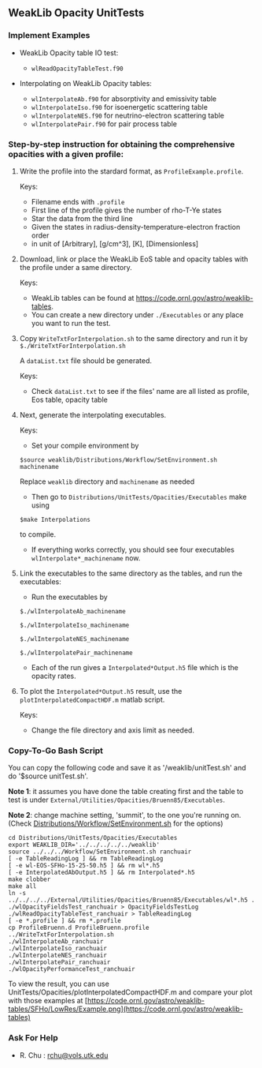 ## WeakLib Opacity UnitTests

### Implement Examples

- WeakLib Opacity table IO test:
    
    - `wlReadOpacityTableTest.f90`

- Interpolating on WeakLib Opacity tables:

    - `wlInterpolateAb.f90` for absorptivity and emissivity table
    - `wlInterpolateIso.f90` for isoenergetic scattering table
    - `wlInterpolateNES.f90` for neutrino-electron scattering table
    - `wlInterpolatePair.f90` for pair process table


### Step-by-step instruction for obtaining the comprehensive opacities with a given profile:

1.  Write the profile into the stardard format, as `ProfileExample.profile`.

    Keys:
    - Filename ends with `.profile`
    - First line of the profile gives the number of rho-T-Ye states
    - Star the data from the third line
    - Given the states in radius-density-temperature-electron fraction order
    - in unit of [Arbitrary], [g/cm^3], [K], [Dimensionless]

2.  Download, link or place the WeakLib EoS table and opacity tables with the profile under a same directory.
    
    Keys:
    - WeakLib tables can be found at https://code.ornl.gov/astro/weaklib-tables.
    - You can create a new directory under `./Executables` or any place you want to run the test.
    
3.  Copy `WriteTxtForInterpolation.sh` to the same directory and run it by
    ```$./WriteTxtForInterpolation.sh```
    
    A `dataList.txt` file should be generated.
    
    Keys:
    - Check `dataList.txt` to see if the files' name are all listed as profile, Eos table, opacity table
    
4.  Next, generate the interpolating executables.

    Keys:
    - Set your compile environment by 
    
    ```$source weaklib/Distributions/Workflow/SetEnvironment.sh machinename```
    
      Replace `weaklib` directory and `machinename` as needed
      
    - Then go to `Distributions/UnitTests/Opacities/Executables` make using
    
    ```$make Interpolations```
    
    to compile.
    - If everything works correctly, you should see four executables `wlInterpolate*_machinename` now.


5.  Link the executables to the same directory as the tables, and run the executables:
    
    - Run the executables by
    
    ```$./wlInterpolateAb_machinename```
    
    ```$./wlInterpolateIso_machinename```
    
    ```$./wlInterpolateNES_machinename```
    
    ```$./wlInterpolatePair_machinename```
    
    - Each of the run gives a `Interpolated*Output.h5` file which is the opacity rates.
    
6.  To plot the `Interpolated*Output.h5` result, use the `plotInterpolatedCompactHDF.m` matlab script.

    Keys:
    - Change the file directory and axis limit as needed.

### Copy-To-Go Bash Script
You can copy the following code and save it as '/weaklib/unitTest.sh' and do '$source unitTest.sh'.

  **Note 1**: it assumes you have done the table creating first and the table to test is under `External/Utilities/Opacities/Bruenn85/Executables`. 

  **Note 2**: change machine setting, 'summit', to the one you're running on. (Check [Distributions/Workflow/SetEnvironment.sh](Distributions/Workflow/SetEnvironment.sh) for the options)


```
cd Distributions/UnitTests/Opacities/Executables
export WEAKLIB_DIR='../../../../../weaklib'
source ../../../Workflow/SetEnvironment.sh ranchuair
[ -e TableReadingLog ] && rm TableReadingLog
[ -e wl-EOS-SFHo-15-25-50.h5 ] && rm wl*.h5
[ -e InterpolatedAbOutput.h5 ] && rm Interpolated*.h5
make clobber
make all
ln -s ../../../../External/Utilities/Opacities/Bruenn85/Executables/wl*.h5 .
./wlOpacityFieldsTest_ranchuair > OpacityFieldsTestLog
./wlReadOpacityTableTest_ranchuair > TableReadingLog
[ -e *.profile ] && rm *.profile
cp ProfileBruenn.d ProfileBruenn.profile
../WriteTxtForInterpolation.sh
./wlInterpolateAb_ranchuair
./wlInterpolateIso_ranchuair
./wlInterpolateNES_ranchuair
./wlInterpolatePair_ranchuair
./wlOpacityPerformanceTest_ranchuair
```

To view the result, you can use UnitTests/Opacities/plotInterpolatedCompactHDF.m and compare your plot with those examples at [https://code.ornl.gov/astro/weaklib-tables/SFHo/LowRes/Example.png](https://code.ornl.gov/astro/weaklib-tables)

### Ask For Help
- R. Chu : rchu@vols.utk.edu
